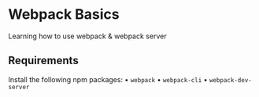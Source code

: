 # Webpack Basics
Learning how to use webpack & webpack server

## Requirements
Install the following npm packages:
• `webpack`
• `webpack-cli`
• `webpack-dev-server`